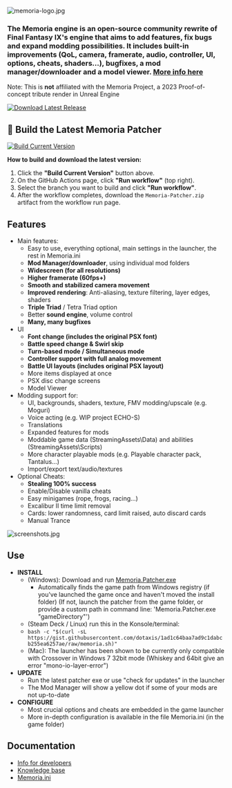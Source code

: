 ![memoria-logo.jpg](https://github.com/user-attachments/assets/625396cc-7553-4607-9626-9f98917d6073)

### The Memoria engine is an open-source community rewrite of Final Fantasy IX's engine that aims to add features, fix bugs and expand modding possibilities. It includes built-in improvements (QoL, camera, framerate, audio, controller, UI, options, cheats, shaders...), bugfixes, a mod manager/downloader and a model viewer. [More info here](https://github.com/Albeoris/Memoria/wiki/Project-Overview)

Note: This is **not** affiliated with the Memoria Project, a 2023 Proof-of-concept tribute render in Unreal Engine

[![Download Latest Release](https://img.shields.io/badge/Download__Latest__Release-006400?logo=github)](https://github.com/Albeoris/Memoria/releases/latest)

## 🚀 Build the Latest Memoria Patcher

[![Build Current Version](https://img.shields.io/badge/Build%20Current%20Version-Run%20on%20GitHub-blue?logo=github)](../../actions/workflows/build.yml)

**How to build and download the latest version:**
1. Click the **"Build Current Version"** button above.
2. On the GitHub Actions page, click **"Run workflow"** (top right).
3. Select the branch you want to build and click **"Run workflow"**.
4. After the workflow completes, download the `Memoria-Patcher.zip` artifact from the workflow run page.


## Features

- Main features:
    - Easy to use, everything optional, main settings in the launcher, the rest in Memoria.ini
    - **Mod Manager/downloader**, using individual mod folders
    - **Widescreen (for all resolutions)**
    - **Higher framerate (60fps+)**
    - **Smooth and stabilized camera movement**
    - **Improved rendering**: Anti-aliasing, texture filtering, layer edges, shaders
    - **Triple Triad** / Tetra Triad option
    - Better **sound engine**, volume control
    - **Many, many bugfixes**
- UI
    - **Font change (includes the original PSX font)**
    - **Battle speed change & Swirl skip**
    - **Turn-based mode / Simultaneous mode**
    - **Controller support with full analog movement**
    - **Battle UI layouts (includes original PSX layout)**
    - More items displayed at once
    - PSX disc change screens
    - Model Viewer
- Modding support for:
    - UI, backgrounds, shaders, texture, FMV modding/upscale (e.g. Moguri)
    - Voice acting (e.g. WIP project ECHO-S)
    - Translations
    - Expanded features for mods
    - Moddable game data (StreamingAssets\Data\) and abilities (StreamingAssets\Scripts\)
    - More character playable mods (e.g. Playable character pack, Tantalus...)
    - Import/export text/audio/textures
- Optional Cheats:
    - **Stealing 100% success**
    - Enable/Disable vanilla cheats
    - Easy minigames (rope, frogs, racing...)
    - Excalibur II time limit removal
    - Cards: lower randomness, card limit raised, auto discard cards
    - Manual Trance
 
![screenshots.jpg](https://github.com/user-attachments/assets/2bacaa4c-c380-44a8-bc67-9814594154d0)

## Use

- **INSTALL**
  - (Windows): Download and run [Memoria.Patcher.exe](https://github.com/Albeoris/Memoria/releases/latest/download/Memoria.Patcher.exe)
    - Automatically finds the game path from Windows registry (if you've launched the game once and haven't moved the install folder) (If not, launch the patcher from the game folder, or provide a custom path in command line: 'Memoria.Patcher.exe "gameDirectory"')
  - (Steam Deck / Linux) run this in the Konsole/terminal:
  - `bash -c "$(curl -sL https://gist.githubusercontent.com/dotaxis/1ad1c64baa7ad9c1dabcb255ea6257ae/raw/memoria.sh)"`
  - (Mac): The launcher has been shown to be currently only compatible with Crossover in Windows 7 32bit mode (Whiskey and 64bit give an error "mono-io-layer-error")
- **UPDATE**
  - Run the latest patcher exe or use "check for updates" in the launcher
  - The Mod Manager will show a yellow dot if some of your mods are not up-to-date
- **CONFIGURE**
  - Most crucial options and cheats are embedded in the game launcher
  - More in-depth configuration is available in the file Memoria.ini (in the game folder)

## Documentation

- [Info for developers](../../wiki#Developers)
- [Knowledge base](../../wiki#knowledge-base)
- [Memoria.ini](../../wiki/Memoria.ini-sections)
